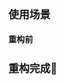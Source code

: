 <!--
 * @Author: FEIFEI SUN
 * @Description: 
 * @Detail: 
 * @Date: 2023-04-28 10:11:31
 * 
-->
# 

## 使用场景

### 重构前

## 重构完成🎀